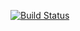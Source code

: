[![Build Status](https://travis-ci.org/nvattipalli/SDAssignment3.svg?branch=master)](https://travis-ci.org/nvattipalli/SDAssignment3)
